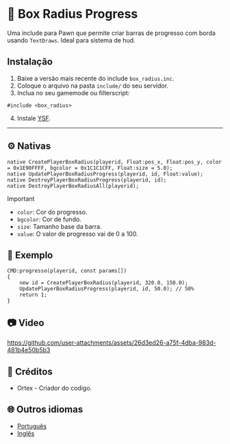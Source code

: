 # 📌 Box Radius Progress
Uma include para Pawn que permite criar barras de progresso com borda usando `TextDraws`. Ideal para sistema de hud.

## Instalação

1. Baixe a versão mais recente do include `box_radius.inc`.
2. Coloque o arquivo na pasta `include/` do seu servidor.
3. Inclua no seu gamemode ou filterscript:

```pawn
#include <box_radius>
```
4. Instale [YSF](https://github.com/IllidanS4/YSF).

---

## ⚙️ Nativas
```pawn
native CreatePlayerBoxRadius(playerid, Float:pos_x, Float:pos_y, color = 0x1E90FFFF, bgcolor = 0x1C1C1CFF, Float:size = 5.0);
native UpdatePlayerBoxRadiusProgress(playerid, id, Float:value);
native DestroyPlayerBoxRadiusProgress(playerid, id);
native DestroyPlayerBoxRadiusAll(playerid);
```
> [!IMPORTANT]
> - `color`: Cor do progresso.
> - `bgcolor`: Cor de fundo.
> - `size`: Tamanho base da barra.
> - `value`: O valor de progresso vai de 0 a 100.


## 📝 Exemplo

```pawn
CMD:progresso(playerid, const params[])
{
    new id = CreatePlayerBoxRadius(playerid, 320.0, 150.0);
    UpdatePlayerBoxRadiusProgress(playerid, id, 50.0); // 50%
    return 1;
}
```

## 📷 Video

https://github.com/user-attachments/assets/26d3ed26-a75f-4dba-983d-481b4e50b5b3

## 📝 Créditos
- Ortex - Criador do codigo.

## 🌐 Outros idiomas
* [Português](https://github.com/dev-ortex/box-radius-progress/blob/main/READMPT.md)
* [Inglês](https://github.com/dev-ortex/box-radius-progress/blob/main/README.md)
